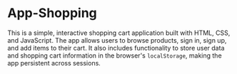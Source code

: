 # App-Shopping
This is a simple, interactive shopping cart application built with HTML, CSS, and JavaScript. The app allows users to browse products, sign in, sign up, and add items to their cart. It also includes functionality to store user data and shopping cart information in the browser's `localStorage`, making the app persistent across sessions.
